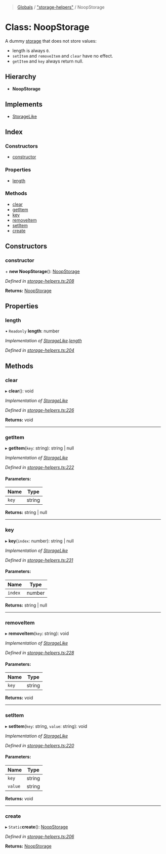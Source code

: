 > [Globals](/docs/globals.md) / ["storage-helpers"](/docs/modules/_storage_helpers_.md) / NoopStorage

# Class: NoopStorage

A dummy [storage](https://developer.mozilla.org/en-US/docs/Web/API/Storage) that does not store values:
- length is always `0`.
- `setItem` and `removeItem` and `clear` have no effect.
- `getItem` and `key` always return null.

## Hierarchy

* **NoopStorage**

## Implements

* [StorageLike](/docs/interfaces/_storage_helpers_.storagelike.md)

## Index

### Constructors

* [constructor](/docs/classes/_storage_helpers_.noopstorage.md#constructor)

### Properties

* [length](/docs/classes/_storage_helpers_.noopstorage.md#length)

### Methods

* [clear](/docs/classes/_storage_helpers_.noopstorage.md#clear)
* [getItem](/docs/classes/_storage_helpers_.noopstorage.md#getitem)
* [key](/docs/classes/_storage_helpers_.noopstorage.md#key)
* [removeItem](/docs/classes/_storage_helpers_.noopstorage.md#removeitem)
* [setItem](/docs/classes/_storage_helpers_.noopstorage.md#setitem)
* [create](/docs/classes/_storage_helpers_.noopstorage.md#create)

## Constructors

### constructor

\+ **new NoopStorage**(): [NoopStorage](/docs/classes/_storage_helpers_.noopstorage.md)

*Defined in [storage-helpers.ts:208](https://github.com/FaberVitale/storage-helpers/blob/main/src/storage-helpers.ts#L208)*

**Returns:** [NoopStorage](/docs/classes/_storage_helpers_.noopstorage.md)

## Properties

### length

• `Readonly` **length**: number

*Implementation of [StorageLike](/docs/interfaces/_storage_helpers_.storagelike.md).[length](/docs/interfaces/_storage_helpers_.storagelike.md#length)*

*Defined in [storage-helpers.ts:204](https://github.com/FaberVitale/storage-helpers/blob/main/src/storage-helpers.ts#L204)*

## Methods

### clear

▸ **clear**(): void

*Implementation of [StorageLike](/docs/interfaces/_storage_helpers_.storagelike.md)*

*Defined in [storage-helpers.ts:226](https://github.com/FaberVitale/storage-helpers/blob/main/src/storage-helpers.ts#L226)*

**Returns:** void

___

### getItem

▸ **getItem**(`key`: string): string \| null

*Implementation of [StorageLike](/docs/interfaces/_storage_helpers_.storagelike.md)*

*Defined in [storage-helpers.ts:222](https://github.com/FaberVitale/storage-helpers/blob/main/src/storage-helpers.ts#L222)*

#### Parameters:

Name | Type |
------ | ------ |
`key` | string |

**Returns:** string \| null

___

### key

▸ **key**(`index`: number): string \| null

*Implementation of [StorageLike](/docs/interfaces/_storage_helpers_.storagelike.md)*

*Defined in [storage-helpers.ts:231](https://github.com/FaberVitale/storage-helpers/blob/main/src/storage-helpers.ts#L231)*

#### Parameters:

Name | Type |
------ | ------ |
`index` | number |

**Returns:** string \| null

___

### removeItem

▸ **removeItem**(`key`: string): void

*Implementation of [StorageLike](/docs/interfaces/_storage_helpers_.storagelike.md)*

*Defined in [storage-helpers.ts:228](https://github.com/FaberVitale/storage-helpers/blob/main/src/storage-helpers.ts#L228)*

#### Parameters:

Name | Type |
------ | ------ |
`key` | string |

**Returns:** void

___

### setItem

▸ **setItem**(`key`: string, `value`: string): void

*Implementation of [StorageLike](/docs/interfaces/_storage_helpers_.storagelike.md)*

*Defined in [storage-helpers.ts:220](https://github.com/FaberVitale/storage-helpers/blob/main/src/storage-helpers.ts#L220)*

#### Parameters:

Name | Type |
------ | ------ |
`key` | string |
`value` | string |

**Returns:** void

___

### create

▸ `Static`**create**(): [NoopStorage](/docs/classes/_storage_helpers_.noopstorage.md)

*Defined in [storage-helpers.ts:206](https://github.com/FaberVitale/storage-helpers/blob/main/src/storage-helpers.ts#L206)*

**Returns:** [NoopStorage](/docs/classes/_storage_helpers_.noopstorage.md)

